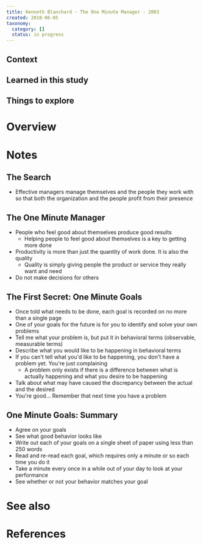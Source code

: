 ```yaml
---
title: Kenneth Blanchard - The One Minute Manager - 2003
created: 2018-06-05
taxonomy:
  category: []
  status: in progress
---
```


## Context

## Learned in this study

## Things to explore

# Overview

# Notes
## The Search
* Effective managers manage themselves and the people they work with so that both the organization and the people profit from their presence

## The One Minute Manager
* People who feel good about themselves produce good results
	* Helping people to feel good about themselves is a key to getting more done
* Productivity is more than just the quantity of work done. It is also the quality
	* Quality is simply giving people the product or service they really want and need
* Do not make decisions for others

## The First Secret: One Minute Goals
* Once told what needs to be done, each goal is recorded on no more than a single page
* One of your goals for the future is for you to identify and solve your own problems
* Tell me what your problem is, but put it in behavioral terms (observable, measurable terms)
* Describe what you would like to be happening in behavioral terms
* If you can't tell what you'd like to be happening, you don't have a problem yet. You're just complaining
	* A problem only exists if there is a difference between what is actually happening and what you desire to be happening
* Talk about what may have caused the discrepancy between the actual and the desired
* You're good... Remember that next time you have a problem

## One Minute Goals: Summary
* Agree on your goals
* See what good behavior looks like
* Write out each of your goals on a single sheet of paper using less than 250 words
* Read and re-read each goal, which requires only a minute or so each time you do it
* Take a minute every once in a while out of your day to look at your performance
* See whether or not your behavior matches your goal

# See also

# References
